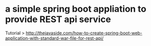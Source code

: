 # a simple spring boot appliation to provide REST api service

Tutorial > http://thejavaside.com/how-to-create-spring-boot-web-application-with-standard-war-file-for-rest-api/

